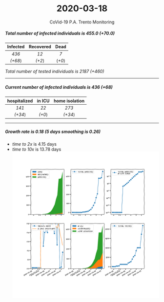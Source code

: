 <div align='center'>

# 2020-03-18
CoVid-19 P.A. Trento Monitoring
</div>

##### Total number of infected individuals is 455.0 (+70.0)
Infected | Recovered | Dead
:---: | :---: | :---:
*436* | *12* | *7*
*(+68*) | *(+2*) | (*+0*)

*Total number of tested individuals is 2187 (+460)*
***
##### Current number of infected individuals is 436 (+68)
hospitalized | in ICU | home isolation
:---: | :---: | :---:
*141* |*22* |*273*
*(+34*) |*(+0*) |*(+34*)
***
##### Growth rate is 0.18 (5 days smoothing is 0.26)
- *time to 2x* is 4.15 days
- *time to 10x* is 13.78 days
![stats][stats]

[stats]: stats_P.A.Trento.png
